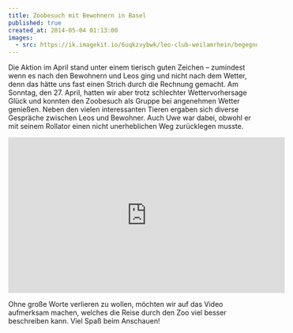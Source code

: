 ```yaml
---
title: Zoobesuch mit Bewohnern in Basel
published: true
created_at: 2014-05-04 01:13:00
images:
  - src: https://ik.imagekit.io/6uqkzvybwk/leo-club-weilamrhein/begegnungen/67-01.jpg
---
```


Die Aktion im April stand unter einem tierisch guten Zeichen – zumindest wenn es nach den Bewohnern und Leos ging und nicht nach dem Wetter, denn das hätte uns fast einen Strich durch die Rechnung gemacht. Am Sonntag, den 27. April, hatten wir aber trotz schlechter Wettervorhersage Glück und konnten den Zoobesuch als Gruppe bei angenehmen Wetter genießen. Neben den vielen interessanten Tieren ergaben sich diverse Gespräche zwischen Leos und Bewohner. Auch Uwe war dabei, obwohl er mit seinem Rollator einen nicht unerheblichen Weg zurücklegen musste.

<iframe
  width="560"
  height="315"
  src="https://www.youtube-nocookie.com/embed/UK6keGDRqdM"
  title="Video zum Zoobesuch"
  frameborder="0"
  allow="accelerometer; autoplay; clipboard-write; encrypted-media; gyroscope; picture-in-picture"
  allowfullscreen
></iframe>

Ohne große Worte verlieren zu wollen, möchten wir auf das Video aufmerksam machen, welches die Reise durch den Zoo viel besser beschreiben kann. Viel Spaß beim Anschauen!

